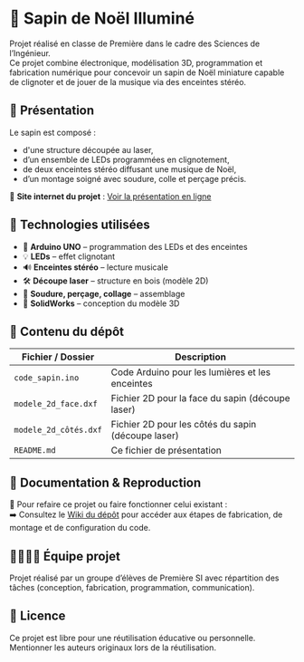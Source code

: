 # 🎄 Sapin de Noël Illuminé

Projet réalisé en classe de Première dans le cadre des Sciences de l’Ingénieur.  
Ce projet combine électronique, modélisation 3D, programmation et fabrication numérique pour concevoir un sapin de Noël miniature capable de clignoter et de jouer de la musique via des enceintes stéréo.

## 📸 Présentation

Le sapin est composé :
- d'une structure découpée au laser,
- d’un ensemble de LEDs programmées en clignotement,
- de deux enceintes stéréo diffusant une musique de Noël,
- d’un montage soigné avec soudure, colle et perçage précis.

🔗 **Site internet du projet** : [Voir la présentation en ligne](https://votre-site-web.exemple)

## 🧠 Technologies utilisées

- 🔌 **Arduino UNO** – programmation des LEDs et des enceintes
- 💡 **LEDs** – effet clignotant
- 🔊 **Enceintes stéréo** – lecture musicale
- 🛠️ **Découpe laser** – structure en bois (modèle 2D)
- 🔩 **Soudure, perçage, collage** – assemblage
- 🧰 **SolidWorks** – conception du modèle 3D

## 📂 Contenu du dépôt

| Fichier / Dossier             | Description                                              |
|------------------------------|----------------------------------------------------------|
| `code_sapin.ino`             | Code Arduino pour les lumières et les enceintes         |
| `modele_2d_face.dxf`         | Fichier 2D pour la face du sapin (découpe laser)         |
| `modele_2d_côtés.dxf`        | Fichier 2D pour les côtés du sapin (découpe laser)       |
| `README.md`                  | Ce fichier de présentation                               |

## 📖 Documentation & Reproduction

🔧 Pour refaire ce projet ou faire fonctionner celui existant :  
➡️ Consultez le [Wiki du dépôt](../../wiki) pour accéder aux étapes de fabrication, de montage et de configuration du code.

## 👨‍👩‍👧‍👦 Équipe projet

Projet réalisé par un groupe d’élèves de Première SI avec répartition des tâches (conception, fabrication, programmation, communication).

## 📢 Licence

Ce projet est libre pour une réutilisation éducative ou personnelle. Mentionner les auteurs originaux lors de la réutilisation.
